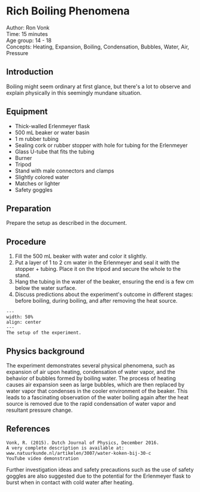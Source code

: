 

# Rich Boiling Phenomena

Author: Ron Vonk \
Time: 15 minutes \
Age group: 14 - 18 \
Concepts: Heating, Expansion, Boiling, Condensation, Bubbles, Water, Air, Pressure

## Introduction

Boiling might seem ordinary at first glance, but there's a lot to observe and explain physically in this seemingly mundane situation.

## Equipment

- Thick-walled Erlenmeyer flask
- 500 mL beaker or water basin
- 1 m rubber tubing
- Sealing cork or rubber stopper with hole for tubing for the Erlenmeyer
- Glass U-tube that fits the tubing
- Burner
- Tripod
- Stand with male connectors and clamps
- Slightly colored water
- Matches or lighter
- Safety goggles

## Preparation

Prepare the setup as described in the document.

## Procedure

1. Fill the 500 mL beaker with water and color it slightly.
2. Put a layer of 1 to 2 cm water in the Erlenmeyer and seal it with the stopper + tubing. Place it on the tripod and secure the whole to the stand.
3. Hang the tubing in the water of the beaker, ensuring the end is a few cm below the water surface.
4. Discuss predictions about the experiment's outcome in different stages: before boiling, during boiling, and after removing the heat source.

```{figure} demo36_figure1.png
---
width: 50%
align: center
---
The setup of the experiment.
```

## Physics background

The experiment demonstrates several physical phenomena, such as expansion of air upon heating, condensation of water vapor, and the behavior of bubbles formed by boiling water. The process of heating causes air expansion seen as large bubbles, which are then replaced by water vapor that condenses in the cooler environment of the beaker. This leads to a fascinating observation of the water boiling again after the heat source is removed due to the rapid condensation of water vapor and resultant pressure change.

## References

    Vonk, R. (2015). Dutch Journal of Physics, December 2016.
    A very complete description is available at: www.natuurkunde.nl/artikelen/3007/water-koken-bij-30-c
    YouTube video demonstration

Further investigation ideas and safety precautions such as the use of safety goggles are also suggested due to the potential for the Erlenmeyer flask to burst when in contact with cold water after heating.